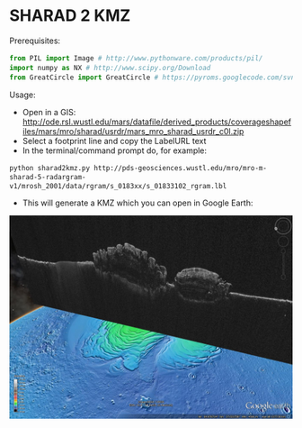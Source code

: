 # SHARAD 2 KMZ
Prerequisites:
```python
from PIL import Image # http://www.pythonware.com/products/pil/
import numpy as NX # http://www.scipy.org/Download
from GreatCircle import GreatCircle # https://pyroms.googlecode.com/svn-history/r39/trunk/pyroms/greatcircle.py
```

Usage:
 - Open in a GIS: http://ode.rsl.wustl.edu/mars/datafile/derived_products/coverageshapefiles/mars/mro/sharad/usrdr/mars_mro_sharad_usrdr_c0l.zip
 - Select a footprint line and copy the LabelURL text
 - In the terminal/command prompt do, for example:
```
python sharad2kmz.py http://pds-geosciences.wustl.edu/mro/mro-m-sharad-5-radargram-v1/mrosh_2001/data/rgram/s_0183xx/s_01833102_rgram.lbl
```
 - This will generate a KMZ which you can open in Google Earth:

![SHARADinGE](https://raw.githubusercontent.com/jhpoosthoek/Planetary/master/SHARAD2KMZ/SHARADinGE.jpg)
